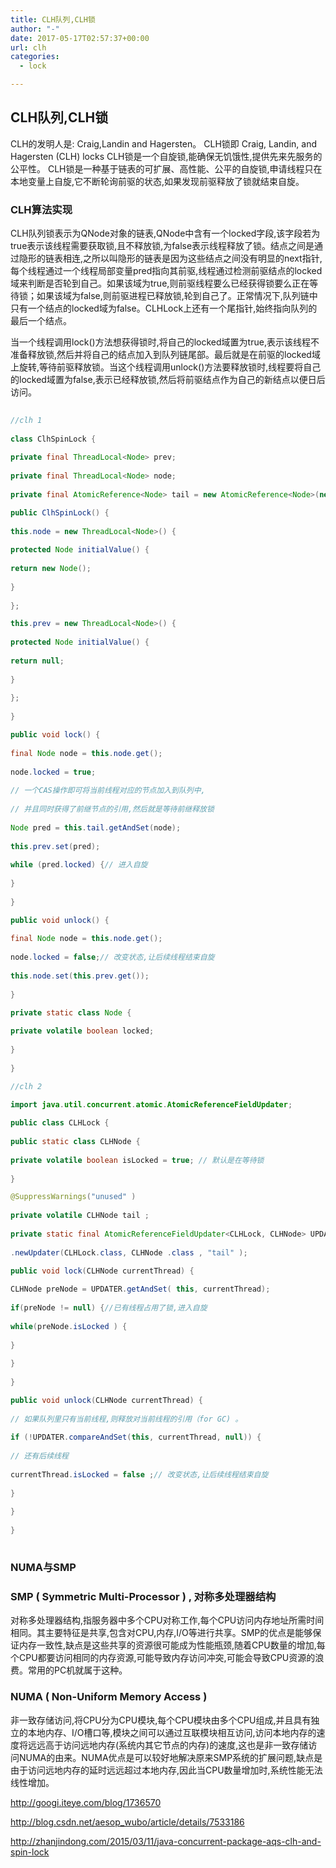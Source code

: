 ```yaml
---
title: CLH队列,CLH锁
author: "-"
date: 2017-05-17T02:57:37+00:00
url: clh
categories:
  - lock

---
```

## CLH队列,CLH锁

CLH的发明人是: Craig,Landin and Hagersten。
CLH锁即 Craig, Landin, and Hagersten (CLH) locks
CLH锁是一个自旋锁,能确保无饥饿性,提供先来先服务的公平性。
CLH锁是一种基于链表的可扩展、高性能、公平的自旋锁,申请线程只在本地变量上自旋,它不断轮询前驱的状态,如果发现前驱释放了锁就结束自旋。

### CLH算法实现
CLH队列锁表示为QNode对象的链表,QNode中含有一个locked字段,该字段若为true表示该线程需要获取锁,且不释放锁,为false表示线程释放了锁。结点之间是通过隐形的链表相连,之所以叫隐形的链表是因为这些结点之间没有明显的next指针,每个线程通过一个线程局部变量pred指向其前驱,线程通过检测前驱结点的locked域来判断是否轮到自己。如果该域为true,则前驱线程要么已经获得锁要么正在等待锁；如果该域为false,则前驱进程已释放锁,轮到自己了。正常情况下,队列链中只有一个结点的locked域为false。CLHLock上还有一个尾指针,始终指向队列的最后一个结点。

当一个线程调用lock()方法想获得锁时,将自己的locked域置为true,表示该线程不准备释放锁,然后并将自己的结点加入到队列链尾部。最后就是在前驱的locked域上旋转,等待前驱释放锁。当这个线程调用unlock()方法要释放锁时,线程要将自己的locked域置为false,表示已经释放锁,然后将前驱结点作为自己的新结点以便日后访问。

```java
  
//clh 1
  
class ClhSpinLock {
      
private final ThreadLocal<Node> prev;
      
private final ThreadLocal<Node> node;
      
private final AtomicReference<Node> tail = new AtomicReference<Node>(new Node());

public ClhSpinLock() {
          
this.node = new ThreadLocal<Node>() {
              
protected Node initialValue() {
                  
return new Node();
              
}
          
};

this.prev = new ThreadLocal<Node>() {
              
protected Node initialValue() {
                  
return null;
              
}
          
};
      
}

public void lock() {
          
final Node node = this.node.get();
          
node.locked = true;
          
// 一个CAS操作即可将当前线程对应的节点加入到队列中,
          
// 并且同时获得了前继节点的引用,然后就是等待前继释放锁
          
Node pred = this.tail.getAndSet(node);
          
this.prev.set(pred);
          
while (pred.locked) {// 进入自旋
          
}
      
}

public void unlock() {
          
final Node node = this.node.get();
          
node.locked = false;// 改变状态,让后续线程结束自旋
          
this.node.set(this.prev.get());
      
}

private static class Node {
          
private volatile boolean locked;
      
}
  
}

//clh 2
  
import java.util.concurrent.atomic.AtomicReferenceFieldUpdater;

public class CLHLock {
      
public static class CLHNode {
          
private volatile boolean isLocked = true; // 默认是在等待锁
      
}

@SuppressWarnings("unused" )
      
private volatile CLHNode tail ;
      
private static final AtomicReferenceFieldUpdater<CLHLock, CLHNode> UPDATER = AtomicReferenceFieldUpdater
                    
.newUpdater(CLHLock.class, CLHNode .class , "tail" );

public void lock(CLHNode currentThread) {
          
CLHNode preNode = UPDATER.getAndSet( this, currentThread);
          
if(preNode != null) {//已有线程占用了锁,进入自旋
              
while(preNode.isLocked ) {
              
}
          
}
      
}

public void unlock(CLHNode currentThread) {
          
// 如果队列里只有当前线程,则释放对当前线程的引用（for GC) 。
          
if (!UPDATER.compareAndSet(this, currentThread, null)) {
              
// 还有后续线程
              
currentThread.isLocked = false ;// 改变状态,让后续线程结束自旋
          
}
      
}
  
}
  
```

### NUMA与SMP
  
### SMP ( Symmetric Multi-Processor ) , 对称多处理器结构
对称多处理器结构,指服务器中多个CPU对称工作,每个CPU访问内存地址所需时间相同。其主要特征是共享,包含对CPU,内存,I/O等进行共享。SMP的优点是能够保证内存一致性,缺点是这些共享的资源很可能成为性能瓶颈,随着CPU数量的增加,每个CPU都要访问相同的内存资源,可能导致内存访问冲突,可能会导致CPU资源的浪费。常用的PC机就属于这种。
  
### NUMA ( Non-Uniform Memory Access )
非一致存储访问,将CPU分为CPU模块,每个CPU模块由多个CPU组成,并且具有独立的本地内存、I/O槽口等,模块之间可以通过互联模块相互访问,访问本地内存的速度将远远高于访问远地内存(系统内其它节点的内存)的速度,这也是非一致存储访问NUMA的由来。NUMA优点是可以较好地解决原来SMP系统的扩展问题,缺点是由于访问远地内存的延时远远超过本地内存,因此当CPU数量增加时,系统性能无法线性增加。

http://googi.iteye.com/blog/1736570
  
http://blog.csdn.net/aesop_wubo/article/details/7533186
  
http://zhanjindong.com/2015/03/11/java-concurrent-package-aqs-clh-and-spin-lock